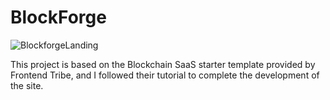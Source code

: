 # BlockForge 

![BlockforgeLanding](src/assets/images/blockchain.webp)

This project is based on the Blockchain SaaS starter template provided by Frontend Tribe, and I followed their tutorial to complete the development of the site.

